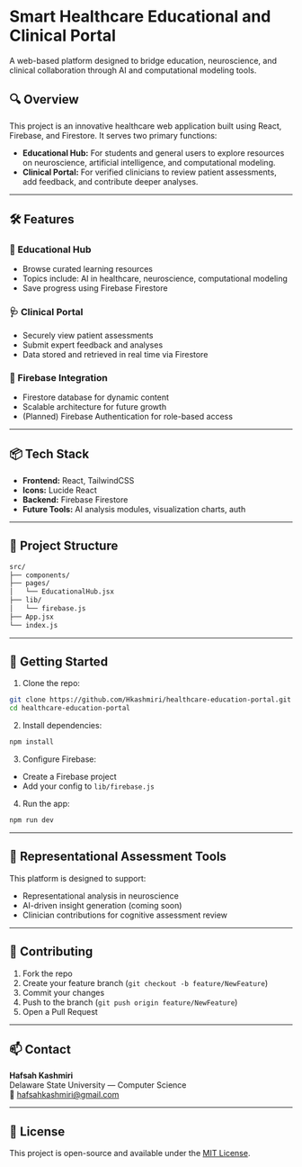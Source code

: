 # Smart Healthcare Educational and Clinical Portal

A web-based platform designed to bridge education, neuroscience, and clinical collaboration through AI and computational modeling tools.

## 🔍 Overview
This project is an innovative healthcare web application built using React, Firebase, and Firestore. It serves two primary functions:

- **Educational Hub:** For students and general users to explore resources on neuroscience, artificial intelligence, and computational modeling.
- **Clinical Portal:** For verified clinicians to review patient assessments, add feedback, and contribute deeper analyses.

---

## 🛠️ Features
### 🧠 Educational Hub
- Browse curated learning resources
- Topics include: AI in healthcare, neuroscience, computational modeling
- Save progress using Firebase Firestore

### 🩺 Clinical Portal
- Securely view patient assessments
- Submit expert feedback and analyses
- Data stored and retrieved in real time via Firestore

### 🔐 Firebase Integration
- Firestore database for dynamic content
- Scalable architecture for future growth
- (Planned) Firebase Authentication for role-based access

---

## 📦 Tech Stack
- **Frontend:** React, TailwindCSS
- **Icons:** Lucide React
- **Backend:** Firebase Firestore
- **Future Tools:** AI analysis modules, visualization charts, auth

---

## 📁 Project Structure
```bash
src/
├── components/
├── pages/
│   └── EducationalHub.jsx
├── lib/
│   └── firebase.js
├── App.jsx
└── index.js
```

---

## 🚀 Getting Started
1. Clone the repo:
```bash
git clone https://github.com/Hkashmiri/healthcare-education-portal.git
cd healthcare-education-portal
```
2. Install dependencies:
```bash
npm install
```
3. Configure Firebase:
- Create a Firebase project
- Add your config to `lib/firebase.js`

4. Run the app:
```bash
npm run dev
```

---

## 🧠 Representational Assessment Tools
This platform is designed to support:
- Representational analysis in neuroscience
- AI-driven insight generation (coming soon)
- Clinician contributions for cognitive assessment review

---

## 🙌 Contributing
1. Fork the repo
2. Create your feature branch (`git checkout -b feature/NewFeature`)
3. Commit your changes
4. Push to the branch (`git push origin feature/NewFeature`)
5. Open a Pull Request

---

## 📫 Contact
**Hafsah Kashmiri**  
Delaware State University — Computer Science  
📧 hafsahkashmiri@gmail.com

---

## 📄 License
This project is open-source and available under the [MIT License](LICENSE).

